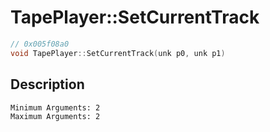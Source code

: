 # TapePlayer::SetCurrentTrack
```c
// 0x005f08a0
void TapePlayer::SetCurrentTrack(unk p0, unk p1)
```
## Description
```
Minimum Arguments: 2
Maximum Arguments: 2
```
